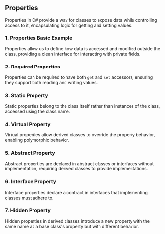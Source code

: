 ﻿## Properties

Properties in C# provide a way for classes to expose data while controlling access to it, encapsulating logic for getting and setting values.

### 1. Properties Basic Example

Properties allow us to define how data is accessed and modified outside the class, providing a clean interface for interacting with private fields.

### 2. Required Properties

Properties can be required to have both `get` and `set` accessors, ensuring they support both reading and writing values.

### 3. Static Property

Static properties belong to the class itself rather than instances of the class, accessed using the class name.

### 4. Virtual Property

Virtual properties allow derived classes to override the property behavior, enabling polymorphic behavior.

### 5. Abstract Property

Abstract properties are declared in abstract classes or interfaces without implementation, requiring derived classes to provide implementations.

### 6. Interface Property

Interface properties declare a contract in interfaces that implementing classes must adhere to.

### 7. Hidden Property

Hidden properties in derived classes introduce a new property with the same name as a base class's property but with different behavior.
